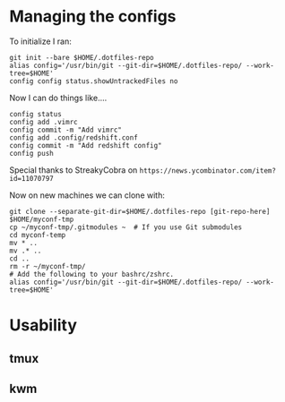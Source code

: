 # Managing the configs

To initialize I ran:
```
git init --bare $HOME/.dotfiles-repo
alias config='/usr/bin/git --git-dir=$HOME/.dotfiles-repo/ --work-tree=$HOME'
config config status.showUntrackedFiles no
```

Now I can do things like....

```
config status
config add .vimrc
config commit -m "Add vimrc"
config add .config/redshift.conf
config commit -m "Add redshift config"
config push
```

Special thanks to StreakyCobra on `https://news.ycombinator.com/item?id=11070797`



Now on new machines we can clone with:

```
git clone --separate-git-dir=$HOME/.dotfiles-repo [git-repo-here] $HOME/myconf-tmp
cp ~/myconf-tmp/.gitmodules ~  # If you use Git submodules
cd myconf-temp
mv * ..
mv .* ..
cd ..
rm -r ~/myconf-tmp/
# Add the following to your bashrc/zshrc.
alias config='/usr/bin/git --git-dir=$HOME/.dotfiles-repo/ --work-tree=$HOME'
```

# Usability

## tmux

## kwm

